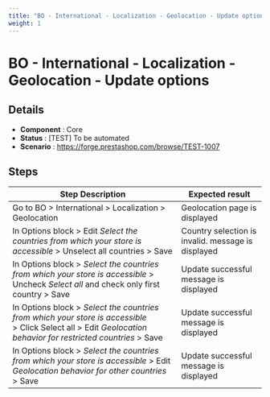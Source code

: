 ```yaml
---
title: "BO - International - Localization - Geolocation - Update options"
weight: 1
---
```


# BO - International - Localization - Geolocation - Update options
## Details
* **Component** : Core
* **Status** : [TEST] To be automated
* **Scenario** : https://forge.prestashop.com/browse/TEST-1007

## Steps
| Step Description | Expected result |
| ----- | ----- |
| Go to BO > International > Localization > Geolocation | Geolocation page is displayed |
| In Options block > Edit *Select the countries from which your store is accessible* > Unselect all countries > Save | Country selection is invalid. message is displayed |
| In Options block > *Select the countries from which your store is accessible* > Uncheck *Select all* and check only first country > Save | Update successful message is displayed |
| In Options block > *Select the countries from which your store is accessible* > Click Select all > Edit *Geolocation behavior for restricted countries* > Save | Update successful message is displayed |
| In Options block > *Select the countries from which your store is accessible* > Edit *Geolocation behavior for other countries* > Save | Update successful message is displayed |
